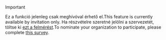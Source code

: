 > [!IMPORTANT]
> <span data-ttu-id="424d4-101">Ez a funkció jelenleg csak meghívóval érhető el.</span><span class="sxs-lookup"><span data-stu-id="424d4-101">This feature is currently available by invitation only.</span></span> <span data-ttu-id="424d4-102">Ha részvételre szeretné jelölni a szervezetét, töltse ki [ezt a felmérést](https://aka.ms/ax2012upgrade).</span><span class="sxs-lookup"><span data-stu-id="424d4-102">To nominate your organization to participate, please complete [this survey](https://aka.ms/ax2012upgrade).</span></span> 
